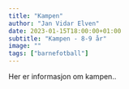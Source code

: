 ```yaml
---
title: "Kampen"
author: "Jan Vidar Elven"
date: 2023-01-15T18:00:00+01:00
subtitle: "Kampen - 8-9 år"
image: ""
tags: ["barnefotball"]
---
```


Her er informasjon om kampen..
